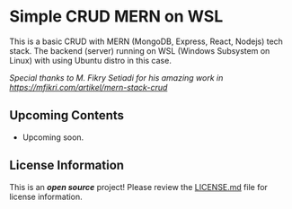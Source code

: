 Simple CRUD MERN on WSL
========================================

This is a basic CRUD with MERN (MongoDB, Express, React, Nodejs) tech stack. The backend (server) running on WSL (Windows Subsystem on Linux) with using Ubuntu distro in this case.

*Special thanks to M. Fikry Setiadi for his amazing work in https://mfikri.com/artikel/mern-stack-crud*

Upcoming Contents
-------------------
* Upcoming soon.

License Information
-------------------

This is an _**open source**_ project! 
Please review the [LICENSE.md](LICENSE.md) file for license information. 